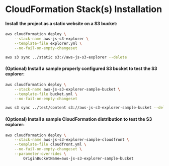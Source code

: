 # CloudFormation Stack(s) Installation

#### Install the project as a static website on a S3 bucket:
```sh
aws cloudformation deploy \
    --stack-name aws-js-s3-explorer \
    --template-file explorer.yml \
    --no-fail-on-empty-changeset

aws s3 sync ../static s3://aws-js-s3-explorer --delete
```

#### (Optional) Install a sample properly configured S3 bucket to test the S3 explorer:
```sh
aws cloudformation deploy \
    --stack-name aws-js-s3-explorer-sample-bucket \
    --template-file bucket.yml \
    --no-fail-on-empty-changeset

aws s3 sync ../test/content s3://aws-js-s3-explorer-sample-bucket --delete
```

#### (Optional) Install a sample CloudFormation distribution to test the S3 explorer:
```sh
aws cloudformation deploy \
    --stack-name aws-js-s3-explorer-sample-cloudfront \
    --template-file cloudfront.yml \
    --no-fail-on-empty-changeset \
    --parameter-overrides \
        OriginBucketName=aws-js-s3-explorer-sample-bucket
```

